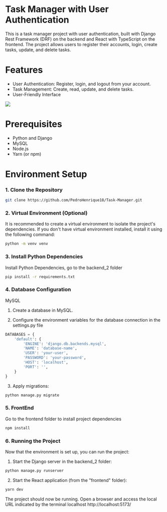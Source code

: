 # Task Manager with User Authentication

This is a task manager project with user authentication, built with Django Rest Framework (DRF) on the backend and React with TypeScript on the frontend. The project allows users to register their accounts, login, create tasks, update, and delete tasks.

# Features
- User Authentication: Register, login, and logout from your account.
- Task Management: Create, read, update, and delete tasks.
- User-Friendly Interface
  
<img src="https://github.com/PedroHenrique18/Gerenciador-de-Tarefas/blob/main/2023-10-28-20-24-06.gif">

# Prerequisites
- Python and Django
- MySQL
- Node.js
- Yarn (or npm)

# Environment Setup

### 1. Clone the Repository

```bash
git clone https://github.com/PedroHenrique18/Task-Manager.git
```

### 2. Virtual Environment (Optional)
It is recommended to create a virtual environment to isolate the project's dependencies. If you don't have virtual environment installed, install it using the following command:

```bash
python -m venv venv
```
### 3. Install Python Dependencies
Install Python Dependencies, go to the backend_2 folder

```bash
pip install -r requirements.txt
```

### 4. Database Configuration

MySQL

1. Create a database in MySQL.

2. Configure the environment variables for the database connection in the settings.py file

```python
DATABASES = {
    'default': {
        'ENGINE': 'django.db.backends.mysql',
        'NAME': 'database-name',
        'USER': 'your-user',
        'PASSWORD': 'your-password',
        'HOST': 'localhost',
        'PORT': '',
    }
}

```

3. Apply migrations:

```bash
python manage.py migrate
```
### 5. FrontEnd

Go to the frontend folder to install project dependencies

```bash
npm install
```
### 6. Running the Project

Now that the environment is set up, you can run the project:

1. Start the Django server in the backend_2 folder:

```bash
python manage.py runserver
```

2. Start the React application (from the "frontend" folder):

```bash
yarn dev
```

The project should now be running. Open a browser and access the local URL indicated by the terminal localhost http://localhost:5173/

